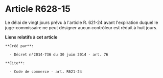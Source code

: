 # Article R628-15

Le délai de vingt jours prévu à l'article R. 621-24 avant l'expiration duquel le juge-commissaire ne peut désigner aucun
contrôleur est réduit à huit jours.

**Liens relatifs à cet article**

	**Créé par**:

	  - Décret n°2014-736 du 30 juin 2014 - art. 76

	**Cite**:

	  - Code de commerce - art. R621-24
